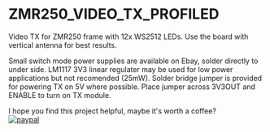 # ZMR250_VIDEO_TX_PROFILED
Video TX for ZMR250 frame with 12x WS2512 LEDs.
Use the board with vertical antenna for best results.

Small switch mode power supplies are available on Ebay, solder directly to under side.
LM1117 3V3 linear regulater may be used for low power applications but not recomended (25mW).
Solder bridge jumper is provided for powering TX on 5V where possible.
Place jumper across 3V3OUT and ENABLE to turn on TX module.


I hope you find this project helpful, maybe it's worth a coffee?              
[![paypal](https://www.paypalobjects.com/en_US/i/btn/btn_donateCC_LG.gif)](https://www.paypal.com/cgi-bin/webscr?cmd=_s-xclick&hosted_button_id=JMWLDV3F3E8CY)
